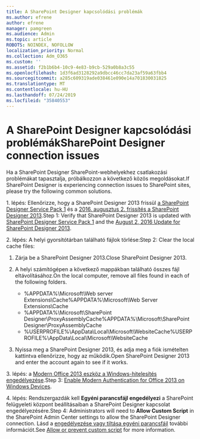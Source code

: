 ```yaml
---
title: A SharePoint Designer kapcsolódási problémák
ms.author: efrene
author: efrene
manager: pamgreen
ms.audience: Admin
ms.topic: article
ROBOTS: NOINDEX, NOFOLLOW
localization_priority: Normal
ms.collection: Adm_O365
ms.custom: ''
ms.assetid: f2b1b6b4-10c9-4e83-b9cb-529a0b8a3c55
ms.openlocfilehash: 1d3f6ad3128292a9dbcc46cc7da23af59a63fbb4
ms.sourcegitcommit: a285c609319ade038461e090e14a701830031825
ms.translationtype: MT
ms.contentlocale: hu-HU
ms.lasthandoff: 07/24/2019
ms.locfileid: "35840553"
---
```

# <a name="sharepoint-designer-connection-issues"></a><span data-ttu-id="8b756-102">A SharePoint Designer kapcsolódási problémák</span><span class="sxs-lookup"><span data-stu-id="8b756-102">SharePoint Designer connection issues</span></span> 

<span data-ttu-id="8b756-103">Ha a SharePoint Designer SharePoint-webhelyekhez csatlakozási problémákat tapasztalja, próbálkozzon a következő közös megoldásokat.</span><span class="sxs-lookup"><span data-stu-id="8b756-103">If SharePoint Designer is experiencing connection issues to SharePoint sites, please try the following common solutions.</span></span>

<span data-ttu-id="8b756-104">1. lépés: Ellenőrizze, hogy a SharePoint Designer 2013 frissül [a SharePoint Designer Service Pack 1](https://support.microsoft.com/help/2817441/description-of-microsoft-sharepoint-designer-2013-service-pack-1-sp1) és a [2016. augusztus 2. frissítés a SharePoint Designer 2013](https://support.microsoft.com/help/3114721/august-2-2016-update-for-sharepoint-designer-2013-kb3114721).</span><span class="sxs-lookup"><span data-stu-id="8b756-104">Step 1: Verify that SharePoint Designer 2013 is updated with [SharePoint Designer Service Pack 1](https://support.microsoft.com/help/2817441/description-of-microsoft-sharepoint-designer-2013-service-pack-1-sp1) and the [August 2, 2016 Update for SharePoint Designer 2013](https://support.microsoft.com/help/3114721/august-2-2016-update-for-sharepoint-designer-2013-kb3114721).</span></span>



<span data-ttu-id="8b756-105">2. lépés: A helyi gyorsítótárban található fájlok törlése:</span><span class="sxs-lookup"><span data-stu-id="8b756-105">Step 2: Clear the local cache files:</span></span>

1. <span data-ttu-id="8b756-106">Zárja be a SharePoint Designer 2013.</span><span class="sxs-lookup"><span data-stu-id="8b756-106">Close SharePoint Designer 2013.</span></span>

2. <span data-ttu-id="8b756-107">A helyi számítógépen a következő mappákban található összes fájl eltávolításához.</span><span class="sxs-lookup"><span data-stu-id="8b756-107">On the local computer, remove all files found in each of the following folders.</span></span>

    - <span data-ttu-id="8b756-108">%APPDATA%\Microsoft\Web server Extensions\Cache</span><span class="sxs-lookup"><span data-stu-id="8b756-108">%APPDATA%\Microsoft\Web Server Extensions\Cache</span></span>
    - <span data-ttu-id="8b756-109">%APPDATA%\Microsoft\SharePoint Designer\ProxyAssemblyCache</span><span class="sxs-lookup"><span data-stu-id="8b756-109">%APPDATA%\Microsoft\SharePoint Designer\ProxyAssemblyCache</span></span>
    - <span data-ttu-id="8b756-110">%USERPROFILE%\AppData\Local\Microsoft\WebsiteCache</span><span class="sxs-lookup"><span data-stu-id="8b756-110">%USERPROFILE%\AppData\Local\Microsoft\WebsiteCache</span></span>

3. <span data-ttu-id="8b756-111">Nyissa meg a SharePoint Designer 2013, és adja meg a fiók ismételten kattintva ellenőrizze, hogy az működik.</span><span class="sxs-lookup"><span data-stu-id="8b756-111">Open SharePoint Designer 2013 and enter the account again to see if it works.</span></span>

<span data-ttu-id="8b756-112">3. lépés: a [Modern Office 2013 eszköz a Windows-hitelesítés engedélyezése](https://docs.microsoft.com/office365/admin/security-and-compliance/enable-modern-authentication?redirectSourcePath=/article/Enable-Modern-Authentication-for-Office-2013-on-Windows-devices-7dc1c01a-090f-4971-9677-f1b192d6c910&view=o365-worldwide).</span><span class="sxs-lookup"><span data-stu-id="8b756-112">Step 3: [Enable Modern Authentication for Office 2013 on Windows Devices](https://docs.microsoft.com/office365/admin/security-and-compliance/enable-modern-authentication?redirectSourcePath=/article/Enable-Modern-Authentication-for-Office-2013-on-Windows-devices-7dc1c01a-090f-4971-9677-f1b192d6c910&view=o365-worldwide).</span></span>

<span data-ttu-id="8b756-113">4. lépés: Rendszergazdák kell **Egyéni parancsfájl engedélyezi** a SharePoint felügyeleti központ beállításaiban a SharePoint Designer kapcsolat engedélyezésére.</span><span class="sxs-lookup"><span data-stu-id="8b756-113">Step 4: Administrators will need to **Allow Custom Script** in the SharePoint Admin Center settings to allow the SharePoint Designer connection.</span></span> <span data-ttu-id="8b756-114">Lásd a [engedélyezése vagy tiltása egyéni parancsfájl](https://docs.microsoft.com/sharepoint/allow-or-prevent-custom-script) további információt.</span><span class="sxs-lookup"><span data-stu-id="8b756-114">See [Allow or prevent custom script](https://docs.microsoft.com/sharepoint/allow-or-prevent-custom-script) for more information.</span></span>


